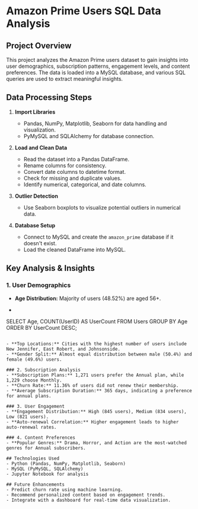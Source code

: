 # Amazon Prime Users SQL Data Analysis

## Project Overview
This project analyzes the Amazon Prime users dataset to gain insights into user demographics, subscription patterns, engagement levels, and content preferences. The data is loaded into a MySQL database, and various SQL queries are used to extract meaningful insights.

## Data Processing Steps
1. **Import Libraries**
   - Pandas, NumPy, Matplotlib, Seaborn for data handling and visualization.
   - PyMySQL and SQLAlchemy for database connection.

2. **Load and Clean Data**
   - Read the dataset into a Pandas DataFrame.
   - Rename columns for consistency.
   - Convert date columns to datetime format.
   - Check for missing and duplicate values.
   - Identify numerical, categorical, and date columns.

3. **Outlier Detection**
   - Use Seaborn boxplots to visualize potential outliers in numerical data.

4. **Database Setup**
   - Connect to MySQL and create the `amazon_prime` database if it doesn't exist.
   - Load the cleaned DataFrame into MySQL.

## Key Analysis & Insights
### 1. User Demographics
- **Age Distribution:** Majority of users (48.52%) are aged 56+.
- ```sql
SELECT Age, COUNT(UserID) AS UserCount 
FROM Users 
GROUP BY Age 
ORDER BY UserCount DESC;
```

- **Top Locations:** Cities with the highest number of users include New Jennifer, East Robert, and Johnsonside.
- **Gender Split:** Almost equal distribution between male (50.4%) and female (49.6%) users.

### 2. Subscription Analysis
- **Subscription Plans:** 1,271 users prefer the Annual plan, while 1,229 choose Monthly.
- **Churn Rate:** 11.36% of users did not renew their membership.
- **Average Subscription Duration:** 365 days, indicating a preference for annual plans.

### 3. User Engagement
- **Engagement Distribution:** High (845 users), Medium (834 users), Low (821 users).
- **Auto-renewal Correlation:** Higher engagement leads to higher auto-renewal rates.

### 4. Content Preferences
- **Popular Genres:** Drama, Horror, and Action are the most-watched genres for Annual subscribers.

## Technologies Used
- Python (Pandas, NumPy, Matplotlib, Seaborn)
- MySQL (PyMySQL, SQLAlchemy)
- Jupyter Notebook for analysis

## Future Enhancements
- Predict churn rate using machine learning.
- Recommend personalized content based on engagement trends.
- Integrate with a dashboard for real-time data visualization.

